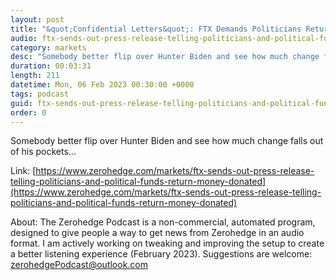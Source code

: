 ```yaml
---
layout: post
title: "&quot;Confidential Letters&quot;: FTX Demands Politicians Return Millions In SBF Donations"
audio: ftx-sends-out-press-release-telling-politicians-and-political-funds-return-money-donated-0
category: markets
desc: "Somebody better flip over Hunter Biden and see how much change falls out of his pockets..."
duration: 00:03:31
length: 211
datetime: Mon, 06 Feb 2023 00:30:00 +0000
tags: podcast
guid: ftx-sends-out-press-release-telling-politicians-and-political-funds-return-money-donated-0
order: 0
---
```

Somebody better flip over Hunter Biden and see how much change falls out of his pockets...

Link: [https://www.zerohedge.com/markets/ftx-sends-out-press-release-telling-politicians-and-political-funds-return-money-donated](https://www.zerohedge.com/markets/ftx-sends-out-press-release-telling-politicians-and-political-funds-return-money-donated)

About: The Zerohedge Podcast is a non-commercial, automated program, designed to give people a way to get news from Zerohedge in an audio format.  I am actively working on tweaking and improving the setup to create a better listening experience (February 2023).  Suggestions are welcome: [zerohedgePodcast@outlook.com](mailto:zerohedgePodcast@outlook.com)